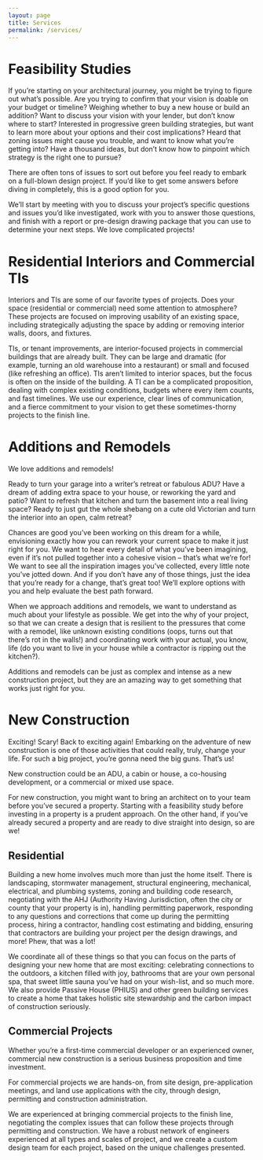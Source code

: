 ```yaml
---
layout: page
title: Services
permalink: /services/
---
```


# Feasibility Studies

If you’re starting on your architectural journey, you might be trying to figure out what’s possible. Are you trying to confirm that your vision is doable on your budget or timeline? Weighing whether to buy a new house or build an addition? Want to discuss your vision with your lender, but don’t know where to start? Interested in progressive green building strategies, but want to learn more about your options and their cost implications? Heard that zoning issues might cause you trouble, and want to know what you’re getting into? Have a thousand ideas, but don’t know how to pinpoint which strategy is the right one to pursue? 

There are often tons of issues to sort out before you feel ready to embark on a full-blown design project. If you’d like to get some answers before diving in completely, this is a good option for you. 

We’ll start by meeting with you to discuss your project’s specific questions and issues you’d like investigated, work with you to answer those questions, and finish with a report or pre-design drawing package that you can use to determine your next steps. We love complicated projects!

# Residential Interiors and Commercial TIs

Interiors and TIs are some of our favorite types of projects. Does your space (residential or commercial) need some attention to atmosphere? These projects are focused on improving usability of an existing space, including strategically adjusting the space by adding or removing interior walls, doors, and fixtures.

TIs, or tenant improvements, are interior-focused projects in commercial buildings that are already built. They can be large and dramatic (for example, turning an old warehouse into a restaurant) or small and focused (like refreshing an office). TIs aren’t limited to interior spaces, but the focus is often on the inside of the building. A TI can be a complicated proposition, dealing with complex existing conditions, budgets where every item counts, and fast timelines. We use our experience, clear lines of communication, and a fierce commitment to your vision to get these sometimes-thorny projects to the finish line.

# Additions and Remodels

We love additions and remodels! 

Ready to turn your garage into a writer’s retreat or fabulous ADU? Have a dream of adding extra space to your house, or reworking the yard and patio? Want to refresh that kitchen and turn the basement into a real living space? Ready to just gut the whole shebang on a cute old Victorian and turn the interior into an open, calm retreat?

Chances are good you’ve been working on this dream for a while, envisioning exactly how you can rework your current space to make it just right for you. We want to hear every detail of what you’ve been imagining, even if it’s not pulled together into a cohesive vision – that’s what we’re for! We want to see all the inspiration images you’ve collected, every little note you’ve jotted down. And if you don’t have any of those things, just the idea that you’re ready for a change, that’s great too! We’ll explore options with you and help evaluate the best path forward.

When we approach additions and remodels, we want to understand as much about your lifestyle as possible. We get into the why of your project, so that we can create a design that is resilient to the pressures that come with a remodel, like unknown existing conditions (oops, turns out that there’s rot in the walls!) and coordinating work with your actual, you know, life (do you want to live in your house while a contractor is ripping out the kitchen?). 

Additions and remodels can be just as complex and intense as a new construction project, but they are an amazing way to get something that works just right for you. 

# New Construction

Exciting! Scary! Back to exciting again! Embarking on the adventure of new construction is one of those activities that could really, truly, change your life. For such a big project, you’re gonna need the big guns. That’s us!

New construction could be an ADU, a cabin or house, a co-housing development, or a commercial or mixed use space.

For new construction, you might want to bring an architect on to your team before you’ve secured a property. Starting with a feasibility study before investing in a property is a prudent approach. On the other hand, if you’ve already secured a property and are ready to dive straight into design, so are we! 

## Residential

Building a new home involves much more than just the home itself. There is landscaping, stormwater management, structural engineering, mechanical, electrical, and plumbing systems, zoning and building code research, negotiating with the AHJ (Authority Having Jurisdiction, often the city or county that your property is in), handling permitting paperwork, responding to any questions and corrections that come up during the permitting process, hiring a contractor, handling cost estimating and bidding, ensuring that contractors are building your project per the design drawings, and more! Phew, that was a lot!

We coordinate all of these things so that you can focus on the parts of designing your new home that are most exciting:  celebrating connections to the outdoors, a kitchen filled with joy, bathrooms that are your own personal spa, that sweet little sauna you’ve had on your wish-list, and so much more. We also provide Passive House (PHIUS) and other green building services to create a home that takes holistic site stewardship and the carbon impact of construction seriously.

## Commercial Projects

Whether you’re a first-time commercial developer or an experienced owner, commercial new construction is a serious business proposition and time investment. 

For commercial projects we are hands-on, from site design, pre-application meetings, and land use applications with the city, through design, permitting and construction administration. 

We are experienced at bringing commercial projects to the finish line, negotiating the complex issues that can follow these projects through permitting and construction. We have a robust network of engineers experienced at all types and scales of project, and we create a custom design team for each project, based on the unique challenges presented.